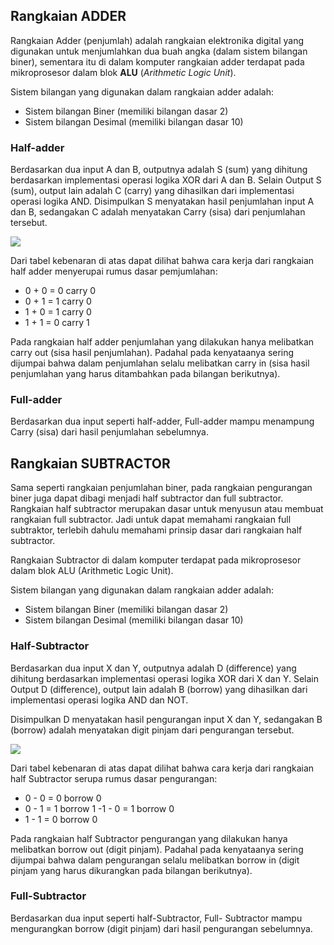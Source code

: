 ## Rangkaian ADDER

Rangkaian Adder (penjumlah) adalah rangkaian elektronika digital yang digunakan untuk menjumlahkan dua buah angka (dalam sistem bilangan biner), sementara itu di dalam komputer rangkaian adder terdapat pada mikroprosesor dalam blok **ALU** (*Arithmetic Logic Unit*).


Sistem bilangan yang digunakan dalam rangkaian adder adalah:

- Sistem bilangan Biner (memiliki bilangan dasar 2)
- Sistem bilangan Desimal (memiliki bilangan dasar 10)

### Half-adder

Berdasarkan dua input A dan B, outputnya adalah S (sum) yang dihitung berdasarkan implementasi operasi logika XOR dari A dan B. Selain Output S (sum), output lain adalah C (carry) yang dihasilkan dari implementasi operasi logika AND. Disimpulkan S menyatakan hasil penjumlahan input A dan B, sedangakan C adalah menyatakan Carry (sisa) dari penjumlahan tersebut.

![](https://blog.kangtain.com/wp-content/uploads/Adder-Subtractor-1.png)

Dari tabel kebenaran di atas dapat dilihat bahwa cara kerja dari rangkaian half adder menyerupai rumus dasar pemjumlahan:


- 0 + 0 = 0 carry 0
- 0 + 1 = 1 carry 0
- 1 + 0 = 1 carry 0
- 1 + 1 = 0 carry 1

Pada rangkaian half adder penjumlahan yang dilakukan hanya melibatkan carry out (sisa hasil penjumlahan). Padahal pada kenyataanya sering dijumpai bahwa dalam penjumlahan selalu melibatkan carry in (sisa hasil penjumlahan yang harus ditambahkan pada bilangan berikutnya).

### Full-adder

Berdasarkan dua input seperti half-adder, Full-adder mampu menampung Carry (sisa) dari hasil penjumlahan sebelumnya.

## Rangkaian SUBTRACTOR

Sama seperti rangkaian penjumlahan biner, pada rangkaian pengurangan biner juga dapat dibagi menjadi half subtractor dan full subtractor. Rangkaian half subtractor merupakan dasar untuk menyusun atau membuat rangkaian full subtractor. Jadi untuk dapat memahami rangkaian full subtraktor, terlebih dahulu memahami prinsip dasar dari rangkaian half subtractor.

Rangkaian Subtractor di dalam komputer terdapat pada mikroprosesor dalam blok ALU (Arithmetic Logic Unit).

Sistem bilangan yang digunakan dalam rangkaian adder adalah:

- Sistem bilangan Biner (memiliki bilangan dasar 2)
- Sistem bilangan Desimal (memiliki bilangan dasar 10)

### Half-Subtractor

Berdasarkan dua input X dan Y, outputnya adalah D (difference) yang dihitung berdasarkan implementasi operasi logika XOR dari X dan Y. Selain Output D (difference), output lain adalah B (borrow) yang dihasilkan dari implementasi operasi logika AND dan NOT.

Disimpulkan D menyatakan hasil pengurangan input X dan Y, sedangakan B (borrow) adalah menyatakan digit pinjam dari pengurangan tersebut.

![](https://blog.kangtain.com/wp-content/uploads/Adder-Subtractor_2.png)

Dari tabel kebenaran di atas dapat dilihat bahwa cara kerja dari rangkaian half Subtractor serupa rumus dasar pengurangan:

- 0 - 0 = 0 borrow 0
- 0 - 1 = 1 borrow 1
-1 - 0 = 1 borrow 0
- 1 - 1 = 0 borrow 0

Pada rangkaian half Subtractor pengurangan yang dilakukan hanya melibatkan borrow out (digit pinjam). Padahal pada kenyataanya sering dijumpai bahwa dalam pengurangan selalu melibatkan borrow in (digit pinjam yang harus dikurangkan pada bilangan berikutnya).

### Full-Subtractor

Berdasarkan dua input seperti half-Subtractor, Full- Subtractor mampu mengurangkan borrow (digit pinjam) dari hasil pengurangan sebelumnya.